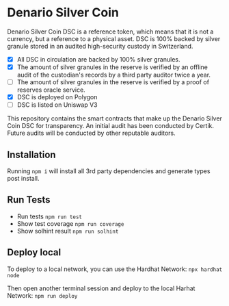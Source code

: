 # Denario Silver Coin

Denario Silver Coin DSC is a reference token, which means that it is not a currency, but a reference to a physical asset. DSC is 100% backed by silver granule stored in an audited high-security custody in Switzerland.

- [x] All DSC in circulation are backed by 100% silver granules.
- [x] The amount of silver granules in the reserve is verified by an offline audit of the custodian's records by a third party auditor twice a year.
- [ ] The amount of silver granules in the reserve is verified by a proof of reserves oracle service.
- [x] DSC is deployed on Polygon
- [ ] DSC is listed on Uniswap V3

This repository contains the smart contracts that make up the Denario Silver Coin DSC for transparency. An initial audit has been conducted by Certik. Future audits will be conducted by other reputable auditors.

## Installation

Running `npm i` will install all 3rd party dependencies and generate types post install.

## Run Tests

- Run tests `npm run test`
- Show test coverage `npm run coverage`
- Show solhint result `npm run solhint`

## Deploy local

To deploy to a local network, you can use the Hardhat Network:
`npx hardhat node`

Then open another terminal session and deploy to the local Harhat Network:
`npm run deploy`
